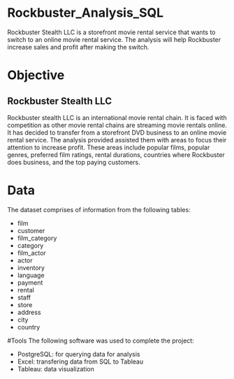 # Rockbuster_Analysis_SQL
Rockbuster Stealth LLC is a storefront movie rental service that wants to switch to an online movie rental service. The analysis will help Rockbuster increase sales and profit after making the switch.

# Objective
## Rockbuster Stealth LLC
Rockbuster stealth LLC is an international movie rental chain. It is faced with competition as other movie rental chains are streaming movie rentals online. It has decided to transfer from a storefront DVD
business to an online movie rental service. The analysis provided assisted them with areas to focus their attention to increase profit. These areas include popular films, popular genres, preferred film ratings, 
rental durations, countries where Rockbuster does business, and the top paying customers. 

# Data
The dataset comprises of information from the following tables:
- film
- customer
- film_category
- category
- film_actor
- actor
- inventory
- language
- payment
- rental
- staff
- store
- address
- city
- country

#Tools
The following software was used to complete the project:
- PostgreSQL: for querying data for analysis
- Excel: transfering data from SQL to Tableau
- Tableau: data visualization

